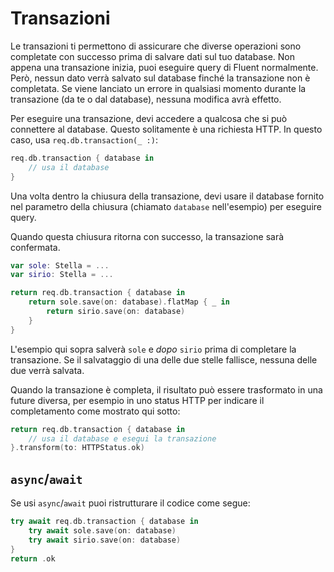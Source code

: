 # Transazioni

Le transazioni ti permettono di assicurare che diverse operazioni sono completate con successo prima di salvare dati sul tuo database. 
Non appena una transazione inizia, puoi eseguire query di Fluent normalmente. Però, nessun dato verrà salvato sul database finché la transazione non è completata. 
Se viene lanciato un errore in qualsiasi momento durante la transazione (da te o dal database), nessuna modifica avrà effetto.

Per eseguire una transazione, devi accedere a qualcosa che si può connettere al database. Questo solitamente è una richiesta HTTP. In questo caso, usa `req.db.transaction(_ :)`:
```swift
req.db.transaction { database in
    // usa il database
}
```
Una volta dentro la chiusura della transazione, devi usare il database fornito nel parametro della chiusura (chiamato `database` nell'esempio) per eseguire query.

Quando questa chiusura ritorna con successo, la transazione sarà confermata.
```swift
var sole: Stella = ...
var sirio: Stella = ...

return req.db.transaction { database in
    return sole.save(on: database).flatMap { _ in
        return sirio.save(on: database)
    }
}
```
L'esempio qui sopra salverà `sole` e *dopo* `sirio` prima di completare la transazione. Se il salvataggio di una delle due stelle fallisce, nessuna delle due verrà salvata.

Quando la transazione è completa, il risultato può essere trasformato in una future diversa, per esempio in uno status HTTP per indicare il completamento come mostrato qui sotto:
```swift
return req.db.transaction { database in
    // usa il database e esegui la transazione
}.transform(to: HTTPStatus.ok)
```

## `async`/`await`

Se usi `async`/`await` puoi ristrutturare il codice come segue:

```swift
try await req.db.transaction { database in
    try await sole.save(on: database)
    try await sirio.save(on: database)
}
return .ok
```
